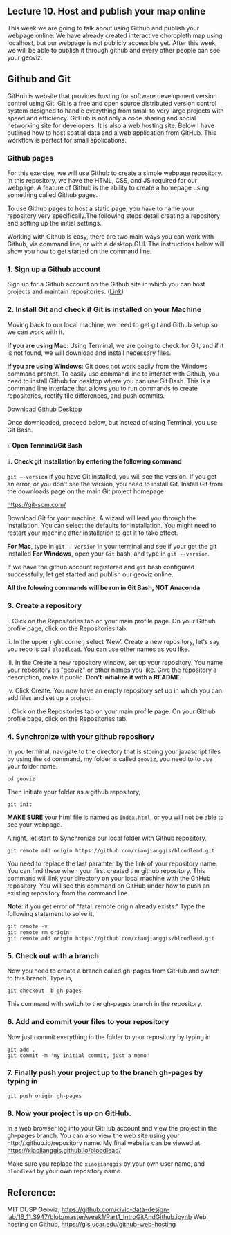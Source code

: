 ## Lecture 10. Host and publish your map online

This week we are going to talk about using Github and publish your webpage online. We have already created interactive choropleth map using localhost, but our webpage is not publicly accessible yet. After this week, we will be able to publish it through github and every other people can see your geoviz.

## Github and Git
GitHub is website that provides hosting for software development version control using Git. Git is a free and open source distributed version control system designed to handle everything from small to very large projects with speed and efficiency. GitHub is not only a code sharing and social networking site for developers. It is also a web hosting site.  Below I have outlined how to host spatial data and a web application from GitHub.  This workflow is perfect for small applications. 

### Github pages
For this exercise, we will use Github to create a simple webpage repository. In this repository, we have the HTML, CSS, and JS required for our webpage. A feature of Github is the ability to create a homepage using something called Github pages.

To use Github pages to host a static page, you have to name your repository very specifically.The following steps detail creating a repository and setting up the initial settings.

Working with Github is easy, there are two main ways you can work with Github, via command line, or with a desktop GUI. The instructions below will show you how to get started on the command line.

### 1. Sign up a Github account
Sign up for a Github account on the Github site in which you can host projects and maintain repositories. ([Link](https://github.com/join?source=header-home))


### 2. Install Git and check if Git is installed on your Machine
Moving back to our local machine, we need to get git and Github setup so we can work with it.

**If you are using Mac**: Using Terminal, we are going to check for Git, and if it is not found, we will download and install necessary files.

**If you are using Windows**: Git does not work easily from the Windows command prompt. To easily use command line to interact with Github, you need to install Github for desktop where you can use Git Bash. This is a command line interface that allows you to run commands to create repositories, rectify file differences, and push commits.

[Download Github Desktop](https://desktop.github.com/)

Once downloaded, proceed below, but instead of using Terminal, you use Git Bash.

#### i. Open Terminal/Git Bash
#### ii. Check git installation by entering the following command
`git –-version`
if you have Git installed, you will see the version. If you get an error, or you don’t see the version, you need to install Git. Install Git from the downloads page on the main Git project homepage.

https://git-scm.com/

Download Git for your machine. A wizard will lead you through the installation. You can select the defaults for installation. You might need to restart your machine after installation to get it to take effect.


**For Mac**, type in `git --version` in your terminal and see if your get the git installed
**For Windows**, open your `Git` bash, and type in `git --version`. 

If we have the github account registered and `git` bash configured successfully, let get started and publish our geoviz online. 

**All the folowing commands will be run in Git Bash, NOT Anaconda**


### 3. Create a repository
i. Click on the Repositories tab on your main profile page.
On your Github profile page, click on the Repositories tab.

ii. In the upper right corner, select ‘New’.
Create a new repository, let's say you repo is call `bloodlead`. You can use other names as you like.

iii. In the Create a new repository window, set up your repository.
You name your repository as "geoviz" or other names you like. Give the repository a description, make it public. **Don't initialize it with a README.**

iv. Click Create.
You now have an empty repository set up in which you can add files and set up a project.

i. Click on the Repositories tab on your main profile page.
On your Github profile page, click on the Repositories tab.



### 4. Synchronize with your github repository
In you terminal, navigate to the directory that is storing your javascript files by using the `cd` command, my folder is called `geoviz`, you need to to use your folder name.
```
cd geoviz
```
Then initiate your folder as a github repository, 
```
git init
```
**MAKE SURE** your html file is named as `index.html`, or you will not be able to see your webpage.


Alright, let start to Synchronize our local folder with Github repository, 
```
git remote add origin https://github.com/xiaojianggis/bloodlead.git
```
You need to replace the last paramter by the link of your repository name. You can find these when your first created the github repository. This command will link your directory on your local machine with the GitHub repository.  You will see this command on GitHub under how to push an existing repository from the command line.

**Note**: if you get error of "fatal: remote origin already exists." Type the following statement to solve it,
```
git remote -v
git remote rm origin
git remote add origin https://github.com/xiaojianggis/bloodlead.git

```

### 5. Check out with a branch
Now you need to create a branch called gh-pages from GitHub and switch to this branch. Type in,
```
git checkout -b gh-pages
```
This command with switch to the gh-pages branch in the repository.

### 6. Add and commit your files to your repository
Now just commit everything in the folder to your repository by typing in 
```
git add .
git commit -m 'my initial commit, just a memo'
```

### 7. Finally push your project up to the branch gh-pages by typing in  
```
git push origin gh-pages 
```

### 8. Now your project is up on GitHub.  
In a web browser log into your GitHub account and view the project in the gh-pages branch.  You can also view the web site using your http://<GitHub handle>.github.io/repository name.  My final website can be viewed at https://xiaojianggis.github.io/bloodlead/

Make sure you replace the `xiaojianggis` by your own user name, and `bloodlead` by your own repository name. 



## Reference:
MIT DUSP Geoviz, https://github.com/civic-data-design-lab/16_11.S947/blob/master/week1/Part1_IntroGitAndGithub.ipynb
Web hosting on Github, https://gis.ucar.edu/github-web-hosting


